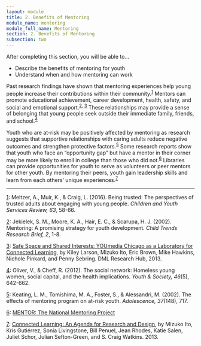 ```yaml
---
layout: module
title: 2. Benefits of Mentoring
module_name: mentoring
module_full_name: Mentoring
section: 2. Benefits of Mentoring
subsection: two
---
```


<div class="objectives">
	<p>After completing this section, you will be able to...</p>
<ul>
  <li>Describe the benefits of mentoring for youth</li>
  <li>Understand when and how mentoring can work</li>
</ul>
</div>

Past research findings have shown that mentoring experiences help young people increase their contributions within their community.<sup><a name="1" href="#fn1">1</a></sup> Mentors can promote educational achievement, career development, health, safety, and social and emotional support.<sup><a name="2" href="#fn2">2</a>, <a name="3" href="#fn3">3</a></sup>  These relationships may provide a sense of belonging that young people seek outside their immediate family, friends, and school.<sup><a name="4" href="#fn4">4</a></sup>

Youth who are at-risk may be positively affected by mentoring as research suggests that supportive relationships with caring adults reduce negative outcomes and strengthen protective factors.<sup><a name="5" href="#fn5">5</a></sup> Some research reports show that youth who face an “opportunity gap” but have a mentor in their corner may be more likely to enroll in college than those who did not.<sup><a name="6" href="#fn6">6</a></sup> Libraries can provide opportunities for youth to serve as volunteers or peer mentors for other youth. By mentoring their peers, youth gain leadership skills and learn from each others’ unique experiences.<sup><a name="7" href="#fn7">7</a></sup>

<hr/>

<a name="fn1" href="#1">1</a>: Meltzer, A., Muir, K., & Craig, L. (2016). Being trusted: The perspectives of trusted adults about engaging with young people. _Children and Youth Services Review, 63_, 58-66. 

<a name="fn2" href="#2">2</a>: Jekielek, S. M., Moore, K. A., Hair, E. C., & Scarupa, H. J. (2002). Mentoring: A promising strategy for youth development. _Child Trends Research Brief, 2_, 1-8.

<a name="fn3" href="#3">3</a>: [Safe Space and Shared Interests: YOUmedia Chicago as a Laboratory for Connected Learning](https://dmlhub.net/publications/safe-space-and-shared-interests-youmedia-chicago-laboratory-connected-learning/), by Kiley Larson, Mizuko Ito, Eric Brown, Mike Hawkins, Nichole Pinkard, and Penny Sebring. DML Research Hub, 2013. 

<a name="fn4" href="#4">4</a>: Oliver, V., & Cheff, R. (2012). The social network: Homeless young women, social capital, and the health implications. _Youth & Society, 46_(5), 642-662.  

<a name="fn5" href="#5">5</a>: Keating, L. M., Tomishima, M. A., Foster, S., & Alessandri, M. (2002). The effects of mentoring program on at-risk youth. _Adolescence, 37_(148), 717. 

<a name="fn6" href="#6">6</a>: [MENTOR: The National Mentoring Project](https://www.mentoring.org)

<a name="fn7" href="#7">7</a>: [Connected Learning: An Agenda for Research and Design](https://dmlhub.net/publications/connected-learning-agenda-for-research-and-design/), by Mizuko Ito, Kris Gutiérrez, Sonia Livingstone, Bill Penuel, Jean Rhodes, Katie Salen, Juliet Schor, Julian Sefton-Green, and S. Craig Watkins. 2013.